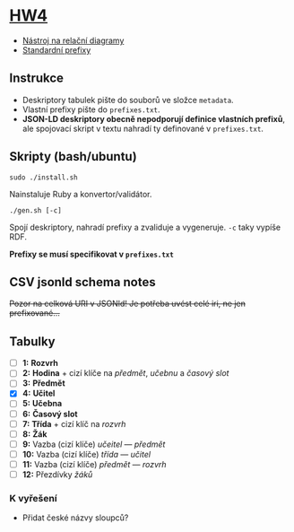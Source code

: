 # [HW4](https://jakub.xn--klmek-0sa.com/nprg036-hw4)

- [Nástroj na relační diagramy](https://dbdiagram.io)
- [Standardní prefixy](https://www.w3.org/ns/csvw#introduction)

## Instrukce

- Deskriptory tabulek pište do souborů ve složce `metadata`.
- Vlastní prefixy pište do `prefixes.txt`.
- **JSON-LD deskriptory obecně nepodporují definice vlastních prefixů**, ale spojovací skript v textu nahradí ty definované v `prefixes.txt`.

## Skripty (bash/ubuntu)

```
sudo ./install.sh
```

Nainstaluje Ruby a konvertor/validátor.

```
./gen.sh [-c]
```

Spojí deskriptory, nahradí prefixy a zvaliduje a vygeneruje. `-c` taky vypíše RDF.

**Prefixy se musí specifikovat v `prefixes.txt`**

## CSV jsonld schema notes

~~Pozor na celková URI v JSONld! Je potřeba uvést celé iri, ne jen prefixované...~~

## Tabulky

- [ ] **1:** **Rozvrh**
- [ ] **2:** **Hodina** + cizí klíče na *předmět*, *učebnu* a *časový slot*
- [ ] **3:** **Předmět**
- [x] **4:** **Učitel**
- [ ] **5:** **Učebna**
- [ ] **6:** **Časový slot**
- [ ] **7:** **Třída** + cizí klíč na *rozvrh*
- [ ] **8:** **Žák**
- [ ] **9:** Vazba (cizí klíče) *učeitel* &mdash; *předmět*
- [ ] **10:** Vazba (cizí klíče) *třída* &mdash; *učitel*
- [ ] **11:** Vazba (cizí klíče) *předmět* &mdash; *rozvrh*
- [ ] **12:** Přezdívky *žáků*

### K vyřešení

- Přidat české názvy sloupců?